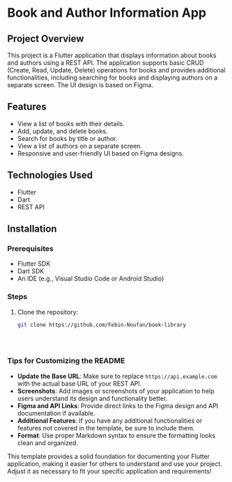 # Book and Author Information App

## Project Overview
This project is a Flutter application that displays information about books and authors using a REST API. The application supports basic CRUD (Create, Read, Update, Delete) operations for books and provides additional functionalities, including searching for books and displaying authors on a separate screen. The UI design is based on Figma.

## Features
- View a list of books with their details.
- Add, update, and delete books.
- Search for books by title or author.
- View a list of authors on a separate screen.
- Responsive and user-friendly UI based on Figma designs.

## Technologies Used
- Flutter
- Dart
- REST API


## Installation

### Prerequisites
- Flutter SDK
- Dart SDK
- An IDE (e.g., Visual Studio Code or Android Studio)

### Steps
1. Clone the repository:
   ```bash
   git clone https://github.com/Febin-Noufan/book-library




   
### Tips for Customizing the README

- **Update the Base URL**: Make sure to replace `https://api.example.com` with the actual base URL of your REST API.
- **Screenshots**: Add images or screenshots of your application to help users understand its design and functionality better.
- **Figma and API Links**: Provide direct links to the Figma design and API documentation if available.
- **Additional Features**: If you have any additional functionalities or features not covered in the template, be sure to include them.
- **Format**: Use proper Markdown syntax to ensure the formatting looks clean and organized.

This template provides a solid foundation for documenting your Flutter application, making it easier for others to understand and use your project. Adjust it as necessary to fit your specific application and requirements!

